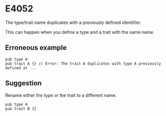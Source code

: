 # E4052

The type/trait name duplicates with a previously defined identifier.

This can happen when you define a type and a trait with the same name.

## Erroneous example

```moonbit
pub type A
pub trait A {} // Error: The trait A duplicates with type A previously defined at ...
```

## Suggestion

Rename either the type or the trait to a different name.

```moonbit
pub type A
pub trait B {}
```
